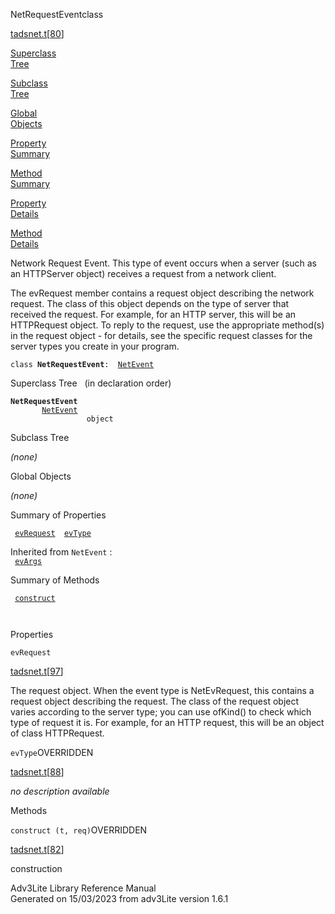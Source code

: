 ---
---
<span class="title">NetRequestEvent</span><span class="type">class</span>

[tadsnet.t](../file/tadsnet.t.html)\[[80](../source/tadsnet.t.html#80)\]

[Superclass  
Tree](#_SuperClassTree_)

[Subclass  
Tree](#_SubClassTree_)

[Global  
Objects](#_ObjectSummary_)

[Property  
Summary](#_PropSummary_)

[Method  
Summary](#_MethodSummary_)

[Property  
Details](#_Properties_)

[Method  
Details](#_Methods_)

<div class="fdesc">

Network Request Event. This type of event occurs when a server (such as
an HTTPServer object) receives a request from a network client.

The evRequest member contains a request object describing the network
request. The class of this object depends on the type of server that
received the request. For example, for an HTTP server, this will be an
HTTPRequest object. To reply to the request, use the appropriate
method(s) in the request object - for details, see the specific request
classes for the server types you create in your program.

`class `**`NetRequestEvent`**` :   `[`NetEvent`](../object/NetEvent.html)

</div>

<span id="_SuperClassTree_"></span>

<div class="mjhd">

<span class="hdln">Superclass Tree</span>   (in declaration order)

</div>

**`NetRequestEvent`**  
`         `[`NetEvent`](../object/NetEvent.html)  
`                 object`  
<span id="_SubClassTree_"></span>

<div class="mjhd">

<span class="hdln">Subclass Tree</span>  

</div>

*(none)* <span id="_ObjectSummary_"></span>

<div class="mjhd">

<span class="hdln">Global Objects</span>  

</div>

*(none)* <span id="_PropSummary_"></span>

<div class="mjhd">

<span class="hdln">Summary of Properties</span>  

</div>

` `[`evRequest`](#evRequest)`  `[`evType`](#evType)`  `

Inherited from `NetEvent` :  
` `[`evArgs`](../object/NetEvent.html#evArgs)`  `

<span id="_MethodSummary_"></span>

<div class="mjhd">

<span class="hdln">Summary of Methods</span>  

</div>

` `[`construct`](#construct)`  `

` `

<span id="_Properties_"></span>

<div class="mjhd">

<span class="hdln">Properties</span>  

</div>

<span id="evRequest"></span>

`evRequest`

[tadsnet.t](../file/tadsnet.t.html)\[[97](../source/tadsnet.t.html#97)\]

<div class="desc">

The request object. When the event type is NetEvRequest, this contains a
request object describing the request. The class of the request object
varies according to the server type; you can use ofKind() to check which
type of request it is. For example, for an HTTP request, this will be an
object of class HTTPRequest.

</div>

<span id="evType"></span>

`evType`<span class="rem">OVERRIDDEN</span>

[tadsnet.t](../file/tadsnet.t.html)\[[88](../source/tadsnet.t.html#88)\]

<div class="desc">

*no description available*

</div>

<span id="_Methods_"></span>

<div class="mjhd">

<span class="hdln">Methods</span>  

</div>

<span id="construct"></span>

`construct (t, req)`<span class="rem">OVERRIDDEN</span>

[tadsnet.t](../file/tadsnet.t.html)\[[82](../source/tadsnet.t.html#82)\]

<div class="desc">

construction

</div>

<div class="ftr">

Adv3Lite Library Reference Manual  
Generated on 15/03/2023 from adv3Lite version 1.6.1

</div>
